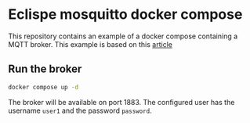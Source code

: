 # Eclispe mosquitto docker compose

This repository contains an example of a docker compose containing  a MQTT broker. This example is based on this [article](https://medium.com/@tomer.klein/docker-compose-and-mosquitto-mqtt-simplifying-broker-deployment-7aaf469c07ee)

## Run the broker

```bash
docker compose up -d
```

The broker will be available on port 1883. The configured user has the username `user1` and the password `password`.
